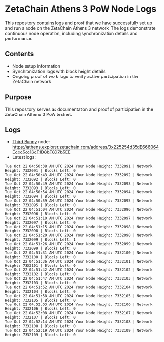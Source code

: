 # ZetaChain Athens 3 PoW Node Logs
This repository contains logs and proof that we have successfully set up and run a node on the ZetaChain Athens 3 network. The logs demonstrate continuous node operation, including synchronization details and performance.

## Contents
- Node setup information
- Synchronization logs with block height details
- Ongoing proof of work logs to verify active participation in the ZetaChain network

## Purpose
This repository serves as documentation and proof of participation in the ZetaChain Athens 3 PoW testnet.

## Logs

- [Third Bunny](https://thirdbunny.xyz/) node: https://athens.explorer.zetachain.com/address/0x225254d35dE666064Eccc5ce16eF1D8bF8D7b5EE
- Latest logs:
```
Tue Oct 22 04:50:38 AM UTC 2024 Your Node Height: 7332091 | Network Height: 7332091 | Blocks Left: 0
Tue Oct 22 04:50:43 AM UTC 2024 Your Node Height: 7332092 | Network Height: 7332092 | Blocks Left: 0
Tue Oct 22 04:50:49 AM UTC 2024 Your Node Height: 7332093 | Network Height: 7332093 | Blocks Left: 0
Tue Oct 22 04:50:54 AM UTC 2024 Your Node Height: 7332094 | Network Height: 7332094 | Blocks Left: 0
Tue Oct 22 04:50:59 AM UTC 2024 Your Node Height: 7332095 | Network Height: 7332095 | Blocks Left: 0
Tue Oct 22 04:51:04 AM UTC 2024 Your Node Height: 7332096 | Network Height: 7332096 | Blocks Left: 0
Tue Oct 22 04:51:10 AM UTC 2024 Your Node Height: 7332097 | Network Height: 7332097 | Blocks Left: 0
Tue Oct 22 04:51:15 AM UTC 2024 Your Node Height: 7332098 | Network Height: 7332098 | Blocks Left: 0
Tue Oct 22 04:51:20 AM UTC 2024 Your Node Height: 7332098 | Network Height: 7332099 | Blocks Left: 1
Tue Oct 22 04:51:26 AM UTC 2024 Your Node Height: 7332099 | Network Height: 7332099 | Blocks Left: 0
Tue Oct 22 04:51:31 AM UTC 2024 Your Node Height: 7332100 | Network Height: 7332100 | Blocks Left: 0
Tue Oct 22 04:51:36 AM UTC 2024 Your Node Height: 7332101 | Network Height: 7332101 | Blocks Left: 0
Tue Oct 22 04:51:42 AM UTC 2024 Your Node Height: 7332102 | Network Height: 7332102 | Blocks Left: 0
Tue Oct 22 04:51:47 AM UTC 2024 Your Node Height: 7332103 | Network Height: 7332103 | Blocks Left: 0
Tue Oct 22 04:51:52 AM UTC 2024 Your Node Height: 7332104 | Network Height: 7332104 | Blocks Left: 0
Tue Oct 22 04:51:58 AM UTC 2024 Your Node Height: 7332105 | Network Height: 7332105 | Blocks Left: 0
Tue Oct 22 04:52:03 AM UTC 2024 Your Node Height: 7332106 | Network Height: 7332106 | Blocks Left: 0
Tue Oct 22 04:52:08 AM UTC 2024 Your Node Height: 7332107 | Network Height: 7332107 | Blocks Left: 0
Tue Oct 22 04:52:14 AM UTC 2024 Your Node Height: 7332108 | Network Height: 7332108 | Blocks Left: 0
Tue Oct 22 04:52:19 AM UTC 2024 Your Node Height: 7332109 | Network Height: 7332109 | Blocks Left: 0
```
